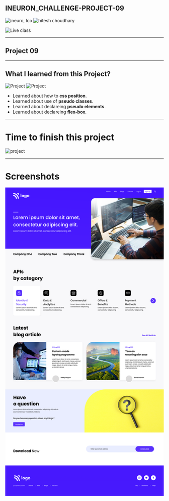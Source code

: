 
## INEURON_CHALLENGE-PROJECT-09
![ineuro, lco](https://img.shields.io/badge/iNeuron-LCO-green)
![hitesh choudhary](https://img.shields.io/badge/Hitesh%20Choudhary-Full%20Stack%20JavaScript%20Bootcamp-lightgrey)


![Live class](https://img.shields.io/badge/LIVE--CLASS-PROJECT--09-red)

---

## Project 09

---

## What I learned from this Project?
![Project](https://img.shields.io/badge/HTML-orange?style=for-the-badge&logo=appveyor)
![Project](https://img.shields.io/badge/css-green?style=for-the-badge&logo=appveyor)


- Learned about how to **css position**.
- Learned about use of **pseudo classes**.
- Learned about declareing **pseudo elements**.
- Learned about declareing **flex-box**.

---

# Time to finish this project
![project](https://img.shields.io/badge/TIME%20TO%20FINISH%20THE%20PROJECT-5%20HOUR%2030MINUTE-blue)

---
# Screenshots
![](./9.png)